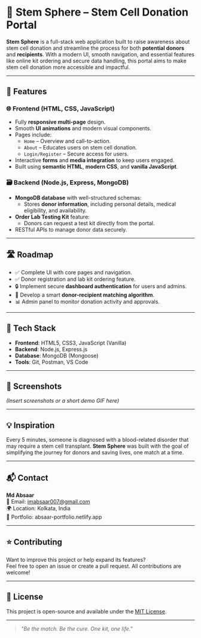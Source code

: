 # 🌱 Stem Sphere – Stem Cell Donation Portal

**Stem Sphere** is a full-stack web application built to raise awareness about stem cell donation and streamline the process for both **potential donors** and **recipients**. With a modern UI, smooth navigation, and essential features like online kit ordering and secure data handling, this portal aims to make stem cell donation more accessible and impactful.

---

## 🚀 Features

### 🌐 Frontend (HTML, CSS, JavaScript)
- Fully **responsive multi-page** design.
- Smooth **UI animations** and modern visual components.
- Pages include:
  - `Home` – Overview and call-to-action.
  - `About` – Educates users on stem cell donation.
  - `Login/Register` – Secure access for users.
- Interactive **forms** and **media integration** to keep users engaged.
- Built using **semantic HTML**, **modern CSS**, and **vanilla JavaScript**.

### 🗃️ Backend (Node.js, Express, MongoDB)
- **MongoDB database** with well-structured schemas:
  - Stores **donor information**, including personal details, medical eligibility, and availability.
- **Order Lab Testing Kit** feature:
  - Donors can request a test kit directly from the portal.
- RESTful APIs to manage donor data securely.

---

## 🛣️ Roadmap

- ✅ Complete UI with core pages and navigation.
- ✅ Donor registration and lab kit ordering feature.
- 🔒 Implement secure **dashboard authentication** for users and admins.
- 🤝 Develop a smart **donor-recipient matching algorithm**.
- 📊 Admin panel to monitor donation activity and approvals.

---

## 🧰 Tech Stack

- **Frontend**: HTML5, CSS3, JavaScript (Vanilla)
- **Backend**: Node.js, Express.js
- **Database**: MongoDB (Mongoose)
- **Tools**: Git, Postman, VS Code

---

## 📸 Screenshots

*(Insert screenshots or a short demo GIF here)*

---

## 💡 Inspiration

Every 5 minutes, someone is diagnosed with a blood-related disorder that may require a stem cell transplant. **Stem Sphere** was built with the goal of simplifying the journey for donors and saving lives, one match at a time.

---

## 📬 Contact

**Md Absaar**  
📧 Email: [imabsaar007@gmail.com](mailto:imabsaar007@gmail.com)  
🌍 Location: Kolkata, India  
🔗 Portfolio: absaar-portfolio.netlify.app


---

## ⭐️ Contributing

Want to improve this project or help expand its features?  
Feel free to open an issue or create a pull request. All contributions are welcome!

---

## 📄 License

This project is open-source and available under the [MIT License](LICENSE).

---

> *"Be the match. Be the cure. One kit, one life."*

